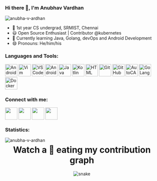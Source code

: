 ### Hi there 👋, I'm Anubhav Vardhan
<p align="left"> <img src="https://komarev.com/ghpvc/?username=anubha-v-ardhan&label=Profile%20views&color=0e75b6&style=flat" alt="anubha-v-ardhan" /> </p>


- 🏫 1st year CS undergrad, SRMIST, Chennai
- 😃 Open Source Enthusiast | Contributor @kubernetes
- 🌱 Currently learning Java, Golang, devOps and Android Development
- 😄 Pronouns: He/him/his

### Languages and Tools:

<p align="left">
  
<img src="https://img.icons8.com/plasticine/2x/android-os.png"  alt="Android"  width="40"  height="40"/>
<img src="https://icons.iconarchive.com/icons/bokehlicia/captiva/256/vim-icon.png"  alt="Vim"  width="40"  height="40"/> 
<img src="https://img.icons8.com/plasticine/2x/visual-studio-code-2019.png"  alt="VSCode"  width="40"  height="40"/>
<img src="https://static.wikia.nocookie.net/logopedia/images/e/ed/Android_Studio_2019.png/revision/latest/scale-to-width-down/340?cb=20200605162922" alt="Android Studio" width="40"  height="40"/>
<img src="https://img.icons8.com/color/2x/java-coffee-cup-logo.png"  alt="Java"  width="40"  height="40"/>        
<img src="https://img.icons8.com/color/2x/kotlin.png"  alt="Kotlin"  width="40"  height="40"/> 
<img src="https://img.icons8.com/color/2x/html-5.png"  alt="HTML"  width="40"  height="40"/>
<img src="https://img.icons8.com/color/2x/git.png"  alt="Git"  width="40"  height="40"/>    
<img src="https://img.icons8.com/fluent/2x/github.png"  alt="GitHub"  width="40"  height="40"/>
<img src="https://img.icons8.com/color/2x/autodesk-autocad.png"  alt="AutoCAD"  width="40"  height="40"/>
<img src="https://img.icons8.com/color/2x/golang.png" alt="GoLang" width="40" height="40"/>
<img src="https://img.icons8.com/fluent/2x/docker.png"/ alt="Docker" width="40" height="40">

### Connect with me:

<p  align="left">

<a  href="https://twitter.com/anubha_v_ardhan"  target="_blank">
<img  align="center"  src="https://img.icons8.com/doodle/2x/twitter.png" height="40"  width="40"  /></a>
<a  href="https://www.linkedin.com/in/anubhav-vardhan-a89587192/"  target="_blank">
<img  align="center"  src="https://img.icons8.com/doodle/2x/linkedin.png" height="40"  width="40"  /></a>
<a  href="https://www.instagram.com/anubhav_vardhan"  target="_blank">
<img  align="center"  src="https://img.icons8.com/dusk/2x/instagram-new.png" height="40"  width="40"  /></a>
<a href="mailto:vardhananubhav@gmail.com" target="_blank">
<img  align="center"  src="https://img.icons8.com/doodle/2x/gmail.png"  height="40"  width="40"  /></a>

### Statistics:
<img align="left" src="https://github-readme-stats.vercel.app/api/top-langs?username=anubha-v-ardhan&show_icons=true&locale=en&layout=compact" alt="anubha-v-ardhan" />
 
<h1 align = 'Center'>Watch a 🐍 eating my contribution graph</h1>
<p align="center">
  <img src="https://github.com/anubha-v-ardhan/anubha-v-ardhan/blob/output/github-contribution-grid-snake.svg" alt="snake"></center>
</p>
